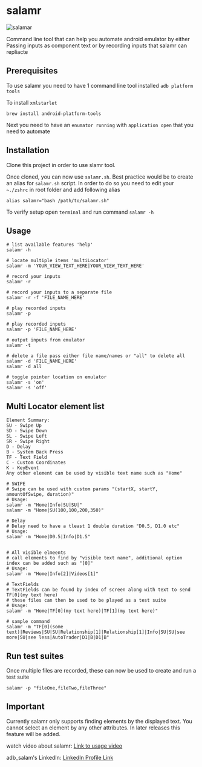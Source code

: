 # salamr
![salamar](https://img.shields.io/badge/salamr_command_line_1.0.5-blue)

Command line tool that can help you automate android emulator by either Passing inputs as component text or by recording inputs that salamr can repliacte

## Prerequisites
To use salamr you need to have 1 command line tool installed `adb platform tools`

To install `xmlstarlet`
```shell
brew install android-platform-tools
```

Next you need to have an `enumator running` with `application open` that you need to automate

## Installation

Clone this project in order to use slamr tool.

Once cloned, you can now use `salamr.sh`. Best practice would be to create an alias for `salamr.sh` script. In order to do so you need to edit your `~./zshrc` in root folder and add following alias

```shell
alias salamr="bash /path/to/salamr.sh"
```

To verify setup open `terminal` and run command `salamr -h`

## Usage

```shell
# list available features 'help'
salamr -h

# locate multiple items 'multiLocator'
salamr -m 'YOUR_VIEW_TEXT_HERE|YOUR_VIEW_TEXT_HERE'

# record your inputs
salamr -r

# record your inputs to a separate file
salamr -r -f 'FILE_NAME_HERE'

# play recorded inputs
salamr -p

# play recorded inputs
salamr -p 'FILE_NAME_HERE'

# output inputs from emulator
salamr -t

# delete a file pass either file name/names or "all" to delete all
salamr -d 'FILE_NAME_HERE'
salamr -d all

# toggle pointer location on emulator
salamr -s 'on'
salamr -s 'off'
```

## Multi Locator element list
```shell
Element Summary:
SU - Swipe Up
SD - Swipe Down
SL - Swipe Left
SR - Swipe Right
D - Delay 
B - System Back Press
TF - Text Field
C - Custom Coordinates
K - KeyEvent
Any other element can be used by visible text name such as "Home"

# SWIPE
# Swipe can be used with custom params "(startX, startY, amountOfSwipe, duration)"
# Usage: 
salamr -m "Home|Info|SU|SU|"
salamr -m "Home|SU(100,100,200,350)"

# Delay
# Delay need to have a tleast 1 double duration "D0.5, D1.0 etc"
# Usage:
salamr -m "Home|D0.5|Info|D1.5"


# All visible elmeents
# call elements to find by "visible text name", additional option index can be added such as "[0]" 
# Usage:
salamr -m "Home|Info[2]|Videos[1]"

# TextFields
# TextFields can be found by index of screen along with text to send TF[0](my text here)
# these files can then be used to be played as a test suite
# Usage: 
salamr -m "Home|TF[0](my text here)|TF[1](my text here)"

# sample command
salamr -m "TF[0](some text)|Reviews|SU|SU|Relationship[1]|Relationship[1]|Info|SU|SU|see more|SU|see less|AutoTrader|D1|B|D1|B"
```

## Run test suites
Once multiple files are recorded, these can now be used to create and run a test suite
```shell
salamr -p "fileOne,fileTwo,fileThree"
```

## Important

Currently salamr only supports finding elements by the displayed text. You cannot select an element by any other attributes. In later releases this feature will be added.

watch video about salamr: [Link to usage video](https://www.linkedin.com/posts/muhammad-abdulsalam-1253a7178_salamr-salam-run-a-command-line-tool-activity-7173786881824817152-cMYG?utm_source=share&utm_medium=member_desktop)

adb_salam's LinkedIn: [LinkedIn Profile Link](https://www.linkedin.com/in/muhammad-abdulsalam-1253a7178/)
